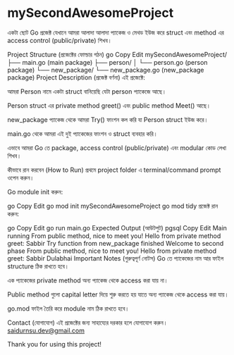 # mySecondAwesomeProject
একটা ছোট Go প্রজেক্ট যেখানে আমরা আলাদা আলাদা প্যাকেজ ও মেথড ইউজ করে struct এবং method এর access control (public/private) শিখব।

Project Structure (প্রজেক্টের ফোল্ডার গঠন)
go
Copy
Edit
mySecondAwesomeProject/
├── main.go                 (main package)
├── person/
│   └── person.go           (person package)
└── new_package/
    └── new_package.go      (new_package package)
Project Description (প্রজেক্ট বর্ণনা)
এই প্রজেক্টে:

আমরা Person নামে একটা struct বানিয়েছি যেটা person প্যাকেজে আছে।

Person struct এর private method greet() এবং public method Meet() আছে।

new_package প্যাকেজ থেকে আমরা Try() ফাংশন কল করি যা Person struct ইউজ করে।

main.go থেকে আমরা এই দুই প্যাকেজের ফাংশন ও struct ব্যবহার করি।

এভাবে আমরা Go তে package, access control (public/private) এবং modular কোড লেখা শিখব।

কীভাবে রান করবেন (How to Run)
প্রথমে project folder এ terminal/command prompt ওপেন করুন।

Go module init করুন:

go
Copy
Edit
go mod init mySecondAwesomeProject
go mod tidy
প্রজেক্ট রান করুন:

go
Copy
Edit
go run main.go
Expected Output (আউটপুট)
pgsql
Copy
Edit
Main running
From public method, nice to meet you!
Hello from private method greet: Sabbir
Try function from new_package finished
Welcome to second phase 
From public method, nice to meet you!
Hello from private method greet: Sabbir Dulabhai
Important Notes (গুরুত্বপূর্ণ নোটস)
Go তে প্যাকেজের নাম আর ফাইল structure ঠিক রাখতে হবে।

এক প্যাকেজের private method অন্য প্যাকেজ থেকে access করা যায় না।

Public method গুলো capital letter দিয়ে শুরু করতে হয় যাতে অন্য প্যাকেজ থেকে access করা যায়।

go.mod ফাইল তৈরি করে module নাম ঠিক রাখতে হবে।

Contact (যোগাযোগ)
এই প্রজেক্টের জন্য সাহায্যের দরকার হলে যোগাযোগ করুন।
saidurnsu.dev@gmail.com

Thank you for using this project!

